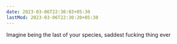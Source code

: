```yaml
---
date: 2023-03-06T22:30:03+05:30
lastMod: 2023-03-06T22:30:20+05:30
---
```


Imagine being the last of your species, saddest fucking thing ever
